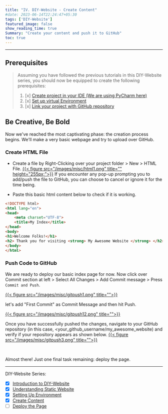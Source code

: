 ```yaml
---
title: "IV. DIY-Website - Create Content"
#date: 2023-06-14T22:24:47+05:30
tags: ['DIY-Website']
featured_image: false
show_reading_time: true
Summary: "Create your content and push it to GitHub"
toc: true
---
```

----
## Prerequisites
> Assuming you have followed the previous tutorials in this DIY-Website series, 
> you should now be equipped to create the following prerequisites:
> 1. [x] [Create project in your IDE (We are using PyCharm here)](/post/diy-website/setting_up_env/#create-project-in-pycharm)
> 2. [x] [Set up virtual Environment](/post/misc/setup_venv/)
> 3. [x] [Link your project with GitHub repository]()

## Be Creative, Be Bold

Now we've reached the most captivating phase: the creation process begins. We'll make a very basic webpage
and try to upload over GitHub.

### Create HTML File
* Create a file by Right-Clicking over your project folder > New > HTML File.
[{{< figure src="/images/misc/html1.png" title="" height="255px;">}}](/images/misc/html1.png)
If you encounter any pop-up prompting you to add/push the file to GitHub, 
you can choose to cancel or ignore it for the time being.


* Paste this basic html content below to check if it is working.

```html
<!DOCTYPE html>
<html lang="en">
<head>
    <meta charset="UTF-8">
    <title>My Index</title>
</head>
<body>
<h1>Welcome Folks!</h1>
<h2> Thank you for visiting <strong> My Awesome Website </strong> </h2>
</body>
</html>
```
### Push Code to GitHub

We are ready to deploy our basic index page for now. Now click over Commit section at left > Select All Changes > Add Commit message > Press ```Commit and Push```.

[{{< figure src="/images/misc/gitpush1.png" title="">}}](/images/misc/gitpush1.png)

let's add "First Commit" as Commit Message and then hit Push.

[{{< figure src="/images/misc/gitpush12.png" title="">}}](/images/misc/gitpush12.png)

Once you have successfully pushed the changes, navigate to your GitHub repository 
(in this case, <your_github_username/my_awesome_website) and verify if your repository appears as shown below.
[{{< figure src="/images/misc/gitpush3.png" title="">}}](/images/misc/gitpush3.png)

&nbsp;

Almost there! Just one final task remaining: deploy the page.

---

DIY-Website Series:
* [x] [Introduction to DIY-Website](/post/diy-website/intro/)
* [x] [Understanding Static Website](/post/diy-website/static_website/)
* [x] [Setting Up Environment](/post/diy-website/setting_up_env/)
* [x] [Create Content](/post/diy-website/create_content/)
* [ ] [Deploy the Page](/post/diy-website/deploy_page/)
